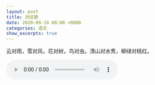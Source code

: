 ```yaml
---
layout: post
title: 对仗歌
date: 2020-09-18 08:00 +0800
categories: 语文
show_excerpts: true
---
```


云对雨，雪对风，花对树，鸟对虫。清山对水秀，柳绿对桃红。

<audio controls="controls" autoplay="autoplay">
  <source src="/assets/dui_zhang_ge.mp3" type="audio/mp3" />
Your browser does not support this audio format.
</audio>

